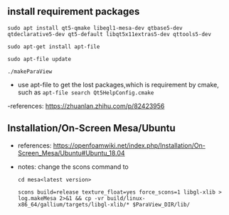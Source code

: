 ## install requirement packages

`sudo apt install qt5-qmake libegl1-mesa-dev qtbase5-dev qtdeclarative5-dev qt5-default libqt5x11extras5-dev qttools5-dev `

`sudo apt-get install apt-file `

`sudo apt-file update`

`./makeParaView `

- use apt-file to get the lost packages,which is requirement by cmake, such as
  `apt-file search Qt5HelpConfig.cmake`

-references: https://zhuanlan.zhihu.com/p/82423956

## Installation/On-Screen Mesa/Ubuntu

- references: https://openfoamwiki.net/index.php/Installation/On-Screen_Mesa/Ubuntu#Ubuntu_18.04

- notes: change the scons command to

  `cd mesa<latest version>`

  `scons build=release texture_float=yes force_scons=1 libgl-xlib > log.makeMesa 2>&1 && cp -vr build/linux-x86_64/gallium/targets/libgl-xlib/* $ParaView_DIR/lib/`
